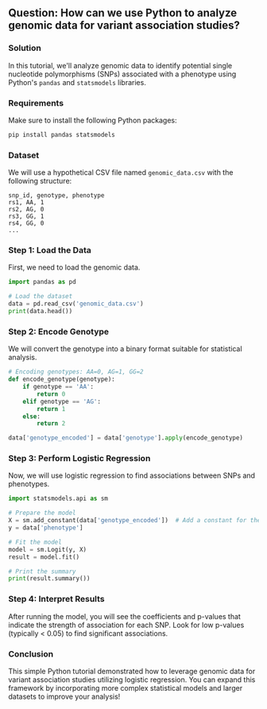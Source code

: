 ## Question: How can we use Python to analyze genomic data for variant association studies?

### Solution

In this tutorial, we'll analyze genomic data to identify potential single nucleotide polymorphisms (SNPs) associated with a phenotype using Python's `pandas` and `statsmodels` libraries.

### Requirements

Make sure to install the following Python packages:

```bash
pip install pandas statsmodels
```

### Dataset

We will use a hypothetical CSV file named `genomic_data.csv` with the following structure:

```
snp_id, genotype, phenotype
rs1, AA, 1
rs2, AG, 0
rs3, GG, 1
rs4, GG, 0
...
```

### Step 1: Load the Data

First, we need to load the genomic data.

```python
import pandas as pd

# Load the dataset
data = pd.read_csv('genomic_data.csv')
print(data.head())
```

### Step 2: Encode Genotype

We will convert the genotype into a binary format suitable for statistical analysis.

```python
# Encoding genotypes: AA=0, AG=1, GG=2
def encode_genotype(genotype):
    if genotype == 'AA':
        return 0
    elif genotype == 'AG':
        return 1
    else:
        return 2

data['genotype_encoded'] = data['genotype'].apply(encode_genotype)
```

### Step 3: Perform Logistic Regression

Now, we will use logistic regression to find associations between SNPs and phenotypes.

```python
import statsmodels.api as sm

# Prepare the model
X = sm.add_constant(data['genotype_encoded'])  # Add a constant for the intercept
y = data['phenotype']

# Fit the model
model = sm.Logit(y, X)
result = model.fit()

# Print the summary
print(result.summary())
```

### Step 4: Interpret Results

After running the model, you will see the coefficients and p-values that indicate the strength of association for each SNP. Look for low p-values (typically < 0.05) to find significant associations.

### Conclusion

This simple Python tutorial demonstrated how to leverage genomic data for variant association studies utilizing logistic regression. You can expand this framework by incorporating more complex statistical models and larger datasets to improve your analysis!